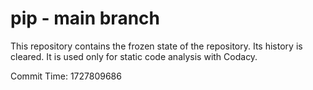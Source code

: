 # pip - main branch

This repository contains the frozen state of the repository.
Its history is cleared. It is used only for static code
analysis with Codacy.

Commit Time: 1727809686